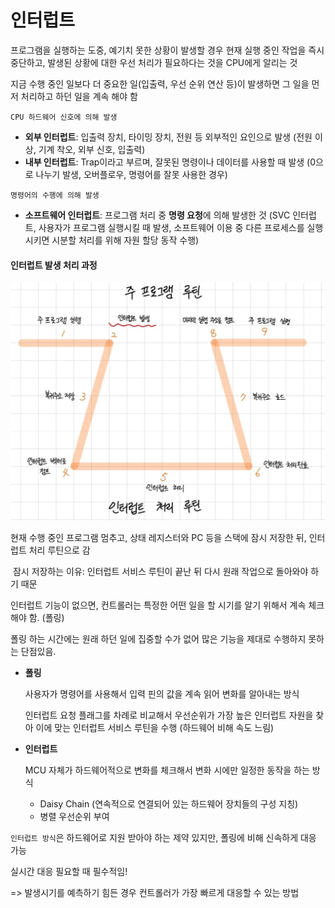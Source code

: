 # 인터럽트

프로그램을 실행하는 도중, 예기치 못한 상황이 발생할 경우 현재 실행 중인 작업을 즉시 중단하고, 발생된 상황에 대한 우선 처리가 필요하다는 것을 CPU에게 알리는 것

지금 수행 중인 일보다 더 중요한 일(입출력, 우선 순위 연산 등)이 발생하면 그 일을 먼저 처리하고 하던 일을 계속 해야 함

`CPU 하드웨어 신호에 의해 발생`

* **외부 인터럽트**: 입출력 장치, 타이밍 장치, 전원 등 외부적인 요인으로 발생 (전원 이상, 기계 착오, 외부 신호, 입출력)
* **내부 인터럽트**: Trap이라고 부르며, 잘못된 명령이나 데이터를 사용할 때 발생 (0으로 나누기 발생, 오버플로우, 명령어를 잘못 사용한 경우)

`명령어의 수행에 의해 발생`

* **소프트웨어 인터럽트**: 프로그램 처리 중 **명령 요청**에 의해 발생한 것 (SVC 인터럽트, 사용자가 프로그램 실행시킬 때 발생, 소프트웨어 이용 중 다른 프로세스를 실행시키면 시분할 처리를 위해 자원 할당 동작 수행)



#### 인터럽트 발생 처리 과정

![인터럽트](https://github.com/kimmy01/Today.I.Learned/blob/main/images/%EC%9D%B8%ED%84%B0%EB%9F%BD%ED%8A%B8%EC%B2%98%EB%A6%AC%EA%B3%BC%EC%A0%95.jpg)

현재 수행 중인 프로그램 멈추고, 상태 레지스터와 PC 등을 스택에 잠시 저장한 뒤, 인터럽트 처리 루틴으로 감

​	잠시 저장하는 이유: 인터럽트 서비스 루틴이 끝난 뒤 다시 원래 작업으로 돌아와야 하기 때문

인터럽트 기능이 없으면, 컨트롤러는 특정한 어떤 일을 할 시기를 알기 위해서 계속 체크해야 함. (폴링)

폴링 하는 시간에는 원래 하던 일에 집중할 수가 없어 많은 기능을 제대로 수행하지 못하는 단점있음.

* **폴링**

  사용자가 명령어를 사용해서 입력 핀의 값을 계속 읽어 변화를 알아내는 방식

  인터럽트 요청 플래그를 차례로 비교해서 우선순위가 가장 높은 인터럽트 자원을 찾아 이에 맞는 인터럽트 서비스 루틴을 수행 (하드웨어 비해 속도 느림)

* **인터럽트**

  MCU 자체가 하드웨어적으로 변화를 체크해서 변화 시에만 일정한 동작을 하는 방식

  * Daisy Chain (연속적으로 연결되어 있는 하드웨어 장치들의 구성 지칭)
  * 병렬 우선순위 부여 

`인터럽트 방식`은 하드웨어로 지원 받아야 하는 제약 있지만, 폴링에 비해 신속하게 대응 가능

실시간 대응 필요할 때 필수적임!

=> 발생시기를 예측하기 힘든 경우 컨트롤러가 가장 빠르게 대응할 수 있는 방법
